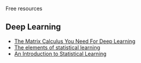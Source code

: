 Free resources

## Deep Learning
- [The Matrix Calculus You Need For Deep Learning](http://explained.ai/matrix-calculus/index.html)
- [The elements of statistical learning](https://web.stanford.edu/~hastie/ElemStatLearn/printings/ESLII_print12.pdf)
- [An Introduction to Statistical Learning](http://www-bcf.usc.edu/~gareth/ISL/ISLR%20Seventh%20Printing.pdf)